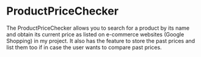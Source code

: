 # ProductPriceChecker
The ProductPriceChecker allows you to search for a product by its name and obtain its current price as listed on e-commerce websites (Google Shopping) in my project. It also has the feature to store the past prices and list them too if in case the user wants to compare past prices. 
